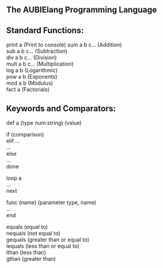 ## The AUBIElang Programming Language

## Standard Functions:
print a (Print to console)
sum a b c... (Addition)  
sub a b c... (Subtraction)  
div a b c... (Division)  
mult a b c... (Multiplication)  
log a b (Logarithmic)  
pow a b (Exponents)  
mod a b (Modulus)  
fact a (Factorials)  

## Keywords and Comparators:
def a (type num:string) (value)  
  
if (comparison)  
  elif ...  
    ...  
  else  
    ...  
done  
  
loop a  
...  
next  

func (name) (parameter type, name)  
...  
end  

equals (equal to)  
nequals (not equal to)  
gequals (greater than or equal to)  
lequals (less than or equal to)  
lthan (less than)  
gthan (greater than)  
